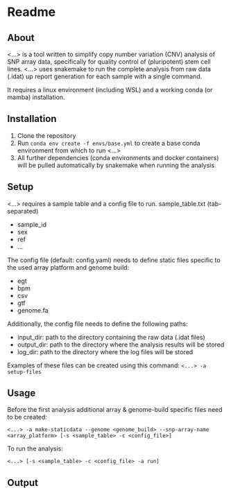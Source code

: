 # Readme

## About

<...> is a tool written to simplify copy number variation (CNV) analysis of SNP array data, specifically for quality control of (pluripotent) stem cell lines. 
<...> uses snakemake to run the complete analysis from raw data (.idat) up report generation for each sample with a single command.

It requires a linux environment (including WSL) and a working conda (or mamba) installation.

## Installation

1. Clone the repository
2. Run `conda env create -f envs/base.yml` to create a base conda environment from which to run <...>
3. All further dependencies (conda environments and docker containers) will be pulled automatically by snakemake when running the analysis

## Setup

<...> requires a sample table and a config file to run. 
sample_table.txt (tab-separated)

- sample_id
- sex
- ref
- ...

The config file (default: config.yaml) needs to define static files specific to the used array platform and genome build:
- egt
- bpm
- csv
- gtf
- genome.fa

Additionally, the config file needs to define the following paths:
- input_dir: path to the directory containing the raw data (.idat files)
- output_dir: path to the directory where the analysis results will be stored
- log_dir: path to the directory where the log files will be stored

Examples of these files can be created using this command: `<...> -a setup-files`

## Usage

Before the first analysis additional array & genome-build specific files need to be created:

`<...> -a make-staticdata --genome <genome_build> --snp-array-name <array_platform> [-s <sample_table> -c <config_file>]`

To run the analysis:

`<...> [-s <sample_table> -c <config_file> -a run]`

## Output

